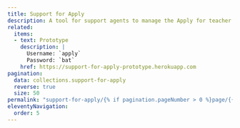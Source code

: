 ```yaml
---
title: Support for Apply
description: A tool for support agents to manage the Apply for teacher training service
related:
  items:
  - text: Prototype
    description: |
      Username: `apply`
      Password: `bat`
    href: https://support-for-apply-prototype.herokuapp.com
pagination:
  data: collections.support-for-apply
  reverse: true
  size: 50
permalink: "support-for-apply/{% if pagination.pageNumber > 0 %}page/{{ pagination.pageNumber + 1 }}{% else %}index{% endif %}.html"
eleventyNavigation:
  order: 5
---
```

